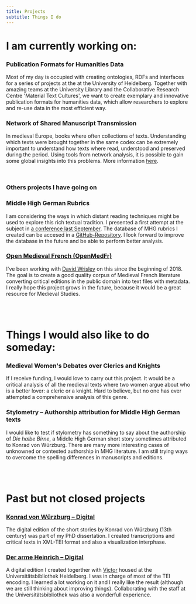 ```yaml
---
title: Projects
subtitle: Things I do
---
```


# I am currently working on:

### Publication Formats for Humanities Data

Most of my day is occupied with creating ontologies, RDFs and interfaces for a series of projects at the at the University of Heidelberg. Together with amazing teams at the University Library and the Collaborative Research Centre 'Material Text Cultures', we want to create exemplary and innovative publication formats for humanities data, which allow researchers to explore and re-use data in the most efficient way.

### Network of Shared Manuscript Transmission

In medieval Europe, books where often collections of texts. Understanding which texts were brought together in the same codex can be extremely important to understand how texts where read, understood and preserved during the period. Using tools from network analysis, it is possible to gain some global insights into this problems. More information <a href='http://gustavofernandezriva.com/2018-08-17-distant-reading-mhg-1/'>here</a>.

<br/>

### Others projects I have going on 

### Middle High German Rubrics
I am considering the ways in which distant reading techniques might be used to explore this rich textual tradition. I presented a first attempt at the subject in [a conference last September](http://www.mcda.ugent.be/). The database of MHG rubrics I created can be accesed in a [GitHub-Repository](https://github.com/GusRiva/projects_data/tree/master/rubrics). I look forward to improve the database in the future and be able to perform better analysis.

### [Open Medieval French (OpenMedFr)](https://github.com/OpenMedFr)
I've been working with [David Wrisley](https://djwrisley.com/) on this since the beginning of 2018. The goal is to create a good quality corpus of Medieval French literature converting critical editions in the public domain into text files with metadata. I really hope this project grows in the future, because it would be a great resource for Medieval Studies. 

<br/>
<br/>

# Things I would also like to do someday:

### Medieval Women's Debates over Clerics and Knights
If I receive funding, I would love to carry out this project. It would be a critical analysis of all the medieval texts where two women argue about who is a better lover: a cleric or a knight. Hard to believe, but no one has ever attempted a comprehensive analysis of this genre. 

### Stylometry – Authorship attribution for Middle High German texts
I would like to test if stylometry has something to say about the authorship of *Die halbe Birne*, a Middle High German short story sometimes attributed to Konrad von Würzburg. There are many more interesting cases of unknowned or contested authorship in MHG literature. I am still trying ways to overcome the spelling differences in manuscripts and editions.

<br/>
<br/>

# Past but not closed projects

### [Konrad von Würzburg – Digital](http://kvwdigital.000webhostapp.com/)
The digital edition of the short stories by Konrad von Würzburg (13th century) was part of my PhD dissertation. I created transcriptions and critical texts in XML-TEI format and also a visualization interphase.

### [Der arme Heinrich – Digital](http://digi.ub.uni-heidelberg.de/de/ahd/index.html)
A digital edition I created togerther with [Victor](https://usc-es.academia.edu/VMillet) housed at the Universitätsbibliothek Heidelberg. I was in charge of most of the TEI encoding. I learned a lot working on it and I really like the result (although we are still thinking about improving things). Collaborating with the staff at the Universitätsbibliothek was also a wonderfull experience.


